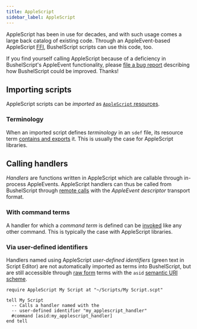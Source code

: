 ```yaml
---
title: AppleScript
sidebar_label: AppleScript
---
```


AppleScript has been in use for decades, and with such usage comes a large back catalog of existing code. Through an AppleEvent-based AppleScript [FFI](https://en.wikipedia.org/wiki/Foreign_function_interface), BushelScript scripts can use this code, too.

If you find yourself calling AppleScript because of a deficiency in BushelScript's AppleEvent functionality, please [file a bug report](https://github.com/BushelScript/BushelScript/issues/new) describing how BushelScript could be improved. Thanks!

## Importing scripts

AppleScript scripts can be _imported_ as [`AppleScript` resources](/docs/ref/resources#applescript).

### Terminology

When an imported script defines _terminology_ in an `sdef` file, its resource term [contains and exports](/docs/ref/dictionaries) it. This is usually the case for AppleScript libraries.

## Calling handlers

_Handlers_ are functions written in AppleScript which are callable through in-process AppleEvents. AppleScript handlers can thus be called from BushelScript through [remote calls](/docs/ref/resources#remote-calls) with the _AppleEvent descriptor_ transport format.

### With command terms

A handler for which a _command term_ is defined can be [invoked](/docs/ref/basic-syntax#command-invocations) like any other command. This is typically the case with AppleScript libraries.

### Via user-defined identifiers

Handlers named using AppleScript _user-defined identifiers_ (green text in Script Editor) are not automatically imported as terms into BushelScript, but are still accessible through [raw form](/docs/ref/terms#raw-form) terms with the `asid` [semantic URI scheme](/docs/ref/terms#uri-schemes).

```
require AppleScript My Script at "~/Scripts/My Script.scpt"

tell My Script
  -- Calls a handler named with the
  -- user-defined identifier "my_applescript_handler"
  #command [asid:my_applescript_handler]
end tell
```
